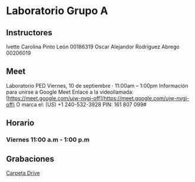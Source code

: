 # Laboratorio Grupo A
## Instructores
Ivette Carolina Pinto León 00186319
Oscar Alejandor Rodríguez Abrego 00206019
## Meet
Laboratorio PED 
Viernes, 10 de septiembre · 11:00am – 1:00pm
Información para unirse a Google Meet
Enlace a la videollamada: [https://meet.google.com/ujw-nvgj-off](https://meet.google.com/ujw-nvgj-off)
O marca el: ‪(US) +1 240-532-3928‬ PIN: ‪161 807 099‬#

## Horario
### Viernes 11:00 a.m - 1:00 p.m
## Grabaciones
[Carpeta Drive](https://drive.google.com/drive/folders/16RFiMT0l9fUWEyRKbeKjj3Eo_7l8qBH2?usp=sharing)